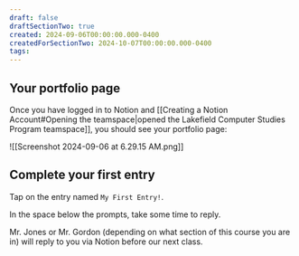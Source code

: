 ```yaml
---
draft: false
draftSectionTwo: true
created: 2024-09-06T00:00:00.000-0400
createdForSectionTwo: 2024-10-07T00:00:00.000-0400
tags:
---
```


## Your portfolio page

Once you have logged in to Notion and [[Creating a Notion Account#Opening the teamspace|opened the Lakefield Computer Studies Program teamspace]], you should see your portfolio page:

![[Screenshot 2024-09-06 at 6.29.15 AM.png]]

## Complete your first entry

Tap on the entry named `My First Entry!`.

In the space below the prompts, take some time to reply.

Mr. Jones or Mr. Gordon (depending on what section of this course you are in) will reply to you via Notion before our next class.



